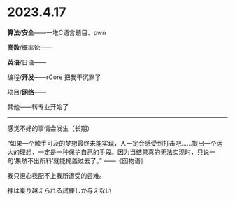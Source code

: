 # 2023.4.17

**算法**/**安全**——一堆C语言题目、pwn

**高数**/概率论——

**英语**/日语——

编程/**开发**——rCore 把我干沉默了

项目/**网络**——

其他——转专业开始了

------

感觉不好的事情会发生（长期）

“如果一个触手可及的梦想最终未能实现，人一定会感受到打击吧……提出一个远大的理想，一定是一种保护自己的手段。因为当结果真的无法实现时，只说一句‘果然不出所料’就能掩盖过去了。” ——《囮物语》

我只担心我配不上我所遭受的苦难。

神は乗り越えられる試練しか与えない


